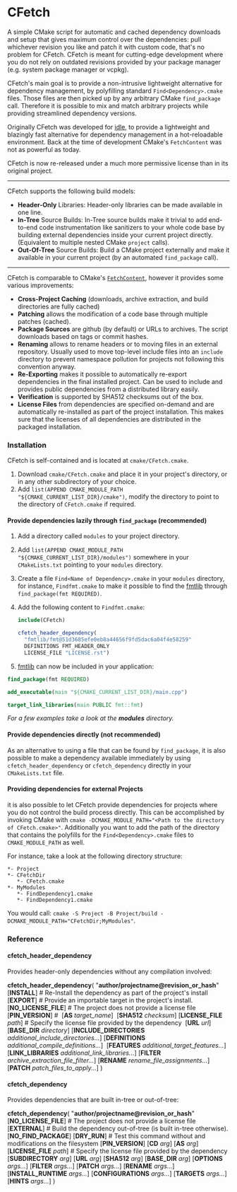 # CFetch

A simple CMake script for automatic and cached dependency downloads and setup that gives maximum control over the dependencies: pull whichever revision you like and patch it with custom code, that's no problem for CFetch. CFetch is meant for cutting-edge development where you do not rely on outdated revisions provided by your package manager (e.g. system package manager or vcpkg).

CFetch's main goal is to provide a non-intrusive lightweight alternative for dependency management, by polyfilling standard `Find<Dependency>.cmake` files. Those files are then picked up by any arbitrary CMake `find_package` call. Therefore it is possible to mix and match arbitrary projects while providing streamlined dependency versions.

Originally CFetch was developed for [idle](https://github.com/Naios/idle), to provide a lightweight and blazingly fast alternative for dependency management in a hot-reloadable environment. Back at the time of development CMake's `FetchContent` was not as powerful as today.

CFetch is now re-released under a much more permissive license than in its original project.

---

CFetch supports the following build models:

- **Header-Only** Libraries: Header-only libraries can be made available in one line.
- **In-Tree** Source Builds: In-Tree source builds make it trivial to add end-to-end code instrumentation like sanitizers to your whole code base by building external dependencies inside your current project directly. (Equivalent to multiple nested CMake `project` calls).
- **Out-Of-Tree** Source Builds: Build a CMake project externally and make it available in your current project (by an automated `find_package` call).

---

CFetch is comparable to CMake's [`FetchContent`](https://cmake.org/cmake/help/latest/module/FetchContent.html), however it provides some various improvements:

- **Cross-Project Caching** (downloads, archive extraction, and build directories are fully cached)
- **Patching** allows the modification of a code base through multiple patches (cached).
- **Package Sources** are github (by default) or URLs to archives.
  The script downloads based on tags or commit hashes.
- **Renaming** allows to rename headers or to moving files in an external repository. Usually used to move top-level include files into an `include` directory to prevent namespace pollution for projects not following this convention anyway.
- **Re-Exporting** makes it possible to automatically re-export dependencies in the final installed project. Can be used to include and provides public dependencies from a distributed library easily.
- **Verification** is supported by SHA512 checksums out of the box.
- **License Files** from dependencies are specified on-demand and are automatically re-installed as part of the project installation. This makes sure that the licenses of all dependencies are distributed in the packaged installation.

### Installation

CFetch is self-contained and is located at `cmake/CFetch.cmake`.

1. Download `cmake/CFetch.cmake` and place it in your project's directory,
   or in any other subdirectory of your choice.
2. Add `list(APPEND CMAKE_MODULE_PATH "${CMAKE_CURRENT_LIST_DIR}/cmake")`,
   modify the directory to point to the directory of `CFetch.cmake` if required.

#### Provide dependencies lazily through `find_package` (recommended)

1. Add a directory called `modules` to your project directory.

2. Add `list(APPEND CMAKE_MODULE_PATH "${CMAKE_CURRENT_LIST_DIR}/modules")` somewhere in your `CMakeLists.txt` pointing to your `modules` directory.

3. Create a file `Find<Name of Dependency>.cmake` in your `modules` directory, for instance, `Findfmt.cmake` to make it possible to find the [fmtlib](https://github.com/fmtlib/fmt) through `find_package(fmt REQUIRED)`.

4. Add the following content to `Findfmt.cmake`:

   ```cmake
   include(CFetch)
   
   cfetch_header_dependency(
     "fmtlib/fmt@51d3685efe0eb8a44656f9fd5dac6a04f4e58259"
     DEFINITIONS FMT_HEADER_ONLY
     LICENSE_FILE "LICENSE.rst")
   ```
   
5.  [fmtlib](https://github.com/fmtlib/fmt) can now be included in your application:

   ```cmake
   find_package(fmt REQUIRED)
   
   add_executable(main "${CMAKE_CURRENT_LIST_DIR}/main.cpp")
   
   target_link_libraries(main PUBLIC fmt::fmt)
   ```

*For a few examples take a look at the **modules** directory.*

#### Provide dependencies directly (not recommended)

As an alternative to using a file that can be found by `find_package`, it is also possible to make a dependency available immediately by using `cfetch_header_dependency` or `cfetch_dependency` directly in your `CMakeLists.txt` file.

#### Providing dependencies for external Projects

it is also possible to let CFetch provide dependencies for projects where you do not control the build process directly. This can be accomplished by invoking CMake with `cmake -DCMAKE_MODULE_PATH="<Path to the directory of CFetch.cmake>"`. Additionally you want to add the path of the directory that contains the polyfills for the `Find<Dependency>.cmake` files to `CMAKE_MODULE_PATH` as well.

For instance, take a look at the following directory structure:

```
*- Project
*- CFetchDir
   *- CFetch.cmake
*- MyModules
   *- FindDependency1.cmake
   *- FindDependency1.cmake
```

You would call: `cmake -S Project -B Project/build -DCMAKE_MODULE_PATH="CFetchDir;MyModules"`.

### Reference

#### cfetch_header_dependency

Provides header-only dependencies without any compilation involved:

**cfetch_header_dependency**(
     "**author/projectname@revision_or_hash**"
​    [**INSTALL**] # Re-Install the dependency as part of the project's install
​    [**EXPORT**] # Provide an importable target in the project's install.
​    [**NO_LICENSE_FILE**] # The project does not provide a license file
​    [**PIN_VERSION**] # 
​    [**AS** *target_name*]
​    [**SHA512** *checksum*] 
​    [**LICENSE_FILE** *path*] # Specify the license file provided by the dependency
​    [**URL** *url*]
​    [**BASE_DIR** *directory*]
​    [**INCLUDE_DIRECTORIES** *additional_include_directories...*]
​    [**DEFINITIONS** *additional_compile_definitions...*]
​    [**FEATURES** *additional_target_features...*]
​    [**LINK_LIBRARIES** *additional_link_libraries...*]
​    [**FILTER** *archive_extraction_file_filter...*]
​    [**RENAME** *rename_file_assignments...*]
​    [**PATCH** *patch_files_to_apply...*]
)

#### cfetch_dependency

Provides dependencies that are built in-tree or out-of-tree:

**cfetch_dependency**(
     "**author/projectname@revision_or_hash**"
    [**NO_LICENSE_FILE**] # The project does not provide a license file
    [**EXTERNAL**] # Build the dependency out-of-tree (is built in-tree otherwise).
    [**NO_FIND_PACKAGE**]
    [**DRY_RUN**] # Test this command without and modifications on the filesystem
    [**PIN_VERSION**]
    [**CD** *arg*]
    [**AS** *arg*]
    [**LICENSE_FILE** *path*] # Specify the license file provided by the dependency
    [**SUBDIRECTORY** *arg*]
    [**URL** *arg*]
    [**SHA512** *arg*]
    [**BASE_DIR** *arg*]
    [**OPTIONS** *args...*]
    [**FILTER** *args...*]
    [**PATCH** *args...*]
    [**RENAME** *args...*]
    [**INSTALL_RUNTIME** *args...*]
    [**CONFIGURATIONS** *args...*]
    [**TARGETS** *args...*]
    [**HINTS** *args...*]
)


